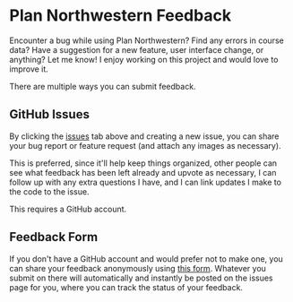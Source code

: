 # Plan Northwestern Feedback
Encounter a bug while using Plan Northwestern? Find any errors in course data? Have a suggestion for a new feature, user interface change, or anything? Let me know! I enjoy working on this project and would love to improve it.

There are multiple ways you can submit feedback.

## GitHub Issues
By clicking the [issues](https://github.com/dilanx/plan-northwestern/issues?q=) tab above and creating a new issue, you can share your bug report or feature request (and attach any images as necessary).

This is preferred, since it'll help keep things organized, other people can see what feedback has been left already and upvote as necessary, I can follow up with any extra questions I have, and I can link updates I make to the code to the issue.

This requires a GitHub account.

## Feedback Form
If you don't have a GitHub account and would prefer not to make one, you can share your feedback anonymously using [this form](https://auth.dilanxd.com/plan-nu/feedback). Whatever you submit on there will automatically and instantly be posted on the issues page for you, where you can track the status of your feedback.